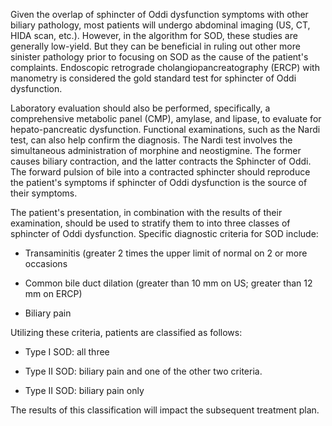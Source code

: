 Given the overlap of sphincter of Oddi dysfunction symptoms with other biliary pathology, most patients will undergo abdominal imaging (US, CT, HIDA scan, etc.). However, in the algorithm for SOD, these studies are generally low-yield. But they can be beneficial in ruling out other more sinister pathology prior to focusing on SOD as the cause of the patient's complaints. Endoscopic retrograde cholangiopancreatography (ERCP) with manometry is considered the gold standard test for sphincter of Oddi dysfunction.

Laboratory evaluation should also be performed, specifically, a comprehensive metabolic panel (CMP), amylase, and lipase, to evaluate for hepato-pancreatic dysfunction. Functional examinations, such as the Nardi test, can also help confirm the diagnosis. The Nardi test involves the simultaneous administration of morphine and neostigmine. The former causes biliary contraction, and the latter contracts the Sphincter of Oddi. The forward pulsion of bile into a contracted sphincter should reproduce the patient's symptoms if sphincter of Oddi dysfunction is the source of their symptoms.

The patient's presentation, in combination with the results of their examination, should be used to stratify them to into three classes of sphincter of Oddi dysfunction. Specific diagnostic criteria for SOD include:

- Transaminitis (greater 2 times the upper limit of normal on 2 or more occasions

- Common bile duct dilation (greater than 10 mm on US; greater than 12 mm on ERCP)

- Biliary pain

Utilizing these criteria, patients are classified as follows:

- Type I SOD: all three

- Type II SOD: biliary pain and one of the other two criteria.

- Type II SOD: biliary pain only

The results of this classification will impact the subsequent treatment plan.
